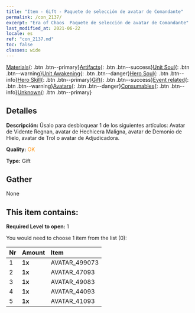 ```yaml
---
title: "Item - Gift - Paquete de selección de avatar de Comandante"
permalink: /con_2137/
excerpt: "Era of Chaos  Paquete de selección de avatar de Comandante"
last_modified_at: 2021-06-22
locale: es
ref: "con_2137.md"
toc: false
classes: wide
---
```

 [Materials](/ItemsES/){: .btn .btn--primary}[Artifacts](/ItemsES/Artifacts/){: .btn .btn--success}[Unit Soul](/ItemsES/UnitSoul/){: .btn .btn--warning}[Unit Awakening](/ItemsES/UnitAwakening/){: .btn .btn--danger}[Hero Soul](/ItemsES/HeroSoul/){: .btn .btn--info}[Hero Skill](/ItemsES/HeroSkill/){: .btn .btn--primary}[Gift](/ItemsES/Gift/){: .btn .btn--success}[Event related](/ItemsES/Events/){: .btn .btn--warning}[Avatars](/ItemsES/Avatars/){: .btn .btn--danger}[Consumables](/ItemsES/Consumables/){: .btn .btn--info}[Unknown](/ItemsES/Unknown/){: .btn .btn--primary}

## Detalles
 **Descripción:** Úsalo para desbloquear 1 de los siguientes artículos: Avatar de Vidente Regnan, avatar de Hechicera Maligna, avatar de Demonio de Hielo, avatar de Trol o avatar de Adjudicadora.

 **Quality:** <span style="color: #FF8C00">OK</span>

 **Type:** Gift

## Gather

  None

## This item contains:

 **Required Level to open:** 1

 You would need to choose 1 item from the list (0):

  | Nr | Amount |     Item    |
  |:---|:-------|:------------|
  | 1 |  **1x** | AVATAR_499073 |  | 
  | 2 |  **1x** | AVATAR_47093 |  | 
  | 3 |  **1x** | AVATAR_49083 |  | 
  | 4 |  **1x** | AVATAR_44093 |  | 
  | 5 |  **1x** | AVATAR_41093 |  | 
